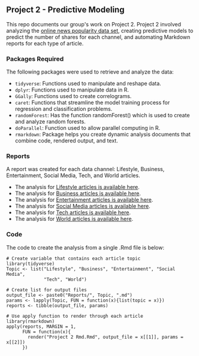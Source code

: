 
## Project 2 - Predictive Modeling

This repo documents our group's work on Project 2.  Project 2 involved analyzing the [online news popularity data set](https://archive.ics.uci.edu/ml/datasets/Online+News+Popularity), creating predictive models to predict the number of shares for each channel, and automating Markdown reports for each type of article.  

### Packages Required 
The following packages were used to retrieve and analyze the data:  
* `tidyverse`: Functions used to manipulate and reshape data.  
* `dplyr`: Functions used to manipulate data in R.  
* `GGally`: Functions used to create correlograms.  
* `caret`: Functions that streamline the model training process for regression and classification problems.  
* `randomForest`: Has the function randomForest() which is used to create and analyze random forests.  
* `doParallel`: Function used to allow parallel computing in R.
* `rmarkdown`: Package helps you create dynamic analysis documents that combine code, rendered output, and text.  

### Reports
A report was created for each data channel: Lifestyle, Business, Entertainment, Social Media, Tech, and World articles.

* The analysis for [Lifestyle articles is available here](https://github.com/ChennadeBrown/Project-2/blob/main/Reports/Lifestyle.md).
* The analysis for [Business articles is available here](https://github.com/ChennadeBrown/Project-2/blob/main/Reports/Business.md).
* The analysis for [Entertainment articles is available here](https://github.com/ChennadeBrown/Project-2/blob/main/Reports/Entertainment.md).
* The analysis for [Social Media articles is available here](https://github.com/ChennadeBrown/Project-2/blob/main/Reports/Social%20Media.md).
* The analysis for [Tech articles is available here](https://github.com/ChennadeBrown/Project-2/blob/main/Reports/Tech.md).
* The analysis for [World articles is available here](https://github.com/ChennadeBrown/Project-2/blob/main/Reports/World.md).

### Code
The code to create the analysis from a single .Rmd file is below:
```{r, echo = TRUE}
# Create variable that contains each article topic 
library(tidyverse)
Topic <- list("Lifestyle", "Business", "Entertainment", "Social Media",
              "Tech", "World")

# Create list for output files
output_file <- paste0("Reports/", Topic, ".md")
params <- lapply(Topic, FUN = function(x){list(topic = x)})
reports <- tibble(output_file, params)

# Use apply function to render through each article
library(rmarkdown)
apply(reports, MARGIN = 1, 
      FUN = function(x){
        render("Project 2 Rmd.Rmd", output_file = x[[1]], params = x[[2]])
      })
```
